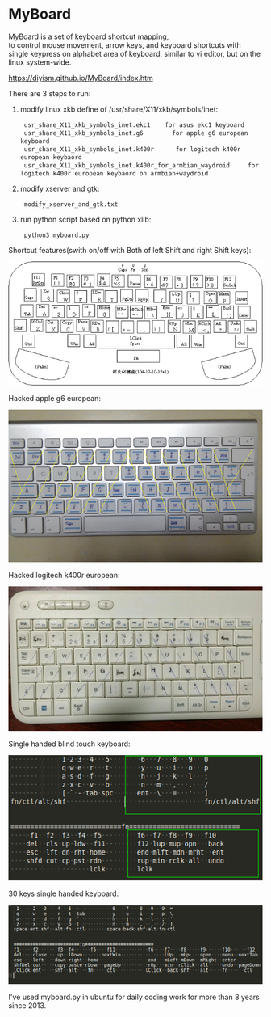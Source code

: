 # MyBoard
MyBoard is a set of keyboard shortcut mapping,  
to control mouse movement, arrow keys, and keyboard shortcuts  with single keypress on alphabet area of keyboard, 
similar to vi editor, but on the linux system-wide.

https://diyism.github.io/MyBoard/index.htm

There are 3 steps to run:

1. modify linux xkb define of /usr/share/X11/xkb/symbols/inet:

        usr_share_X11_xkb_symbols_inet.ekc1    for asus ekc1 keyboard
        usr_share_X11_xkb_symbols_inet.g6        for apple g6 european keyboard
        usr_share_X11_xkb_symbols_inet.k400r      for logitech k400r european keybaord
        usr_share_X11_xkb_symbols_inet.k400r_for_armbian_waydroid     for logitech k400r european keybaord on armbian+waydroid

2. modify xserver and gtk:

        modify_xserver_and_gtk.txt

3. run python script based on python xlib:

        python3 myboard.py

Shortcut features(swith on/off with Both of left Shift and right Shift keys):

![](./keyboard.gif)

Hacked apple g6 european:

![](./apple_g6_pro_euro.png)

Hacked logitech k400r european:

![](./logitech_k400r_euro.jpg)

Single handed blind touch keyboard:

![](./single_handed_blind_touch_keyboard.png)

30 keys single handed keyboard:

![](./30_keys_single_handed_keyboard.png)

I've used myboard.py in ubuntu for daily coding work for more than 8 years since 2013.
